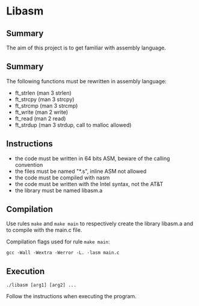 # Libasm
## Summary
The aim of this project is to get familiar with assembly language.
## Summary
The following functions must be rewritten in assembly language:
* ft_strlen (man 3 strlen)
* ft_strcpy (man 3 strcpy)
* ft_strcmp (man 3 strcmp)
* ft_write (man 2 write)
* ft_read (man 2 read)
* ft_strdup (man 3 strdup, call to malloc allowed)
## Instructions
* the code must be written in 64 bits ASM, beware of the calling convention
* the files must be named "*.s", inline ASM not allowed
* the code must be compiled with nasm
* the code must be written with the Intel syntax, not the AT&T
* the library must be named libasm.a
## Compilation
Use rules ```make``` and ```make main``` to respectively create the library libasm.a and to compile with the main.c file.

Compilation flags used for rule ```make main```:
```
gcc -Wall -Wextra -Werror -L. -lasm main.c
```
## Execution
```
./libasm [arg1] [arg2] ...
```
Follow the instructions when executing the program.
